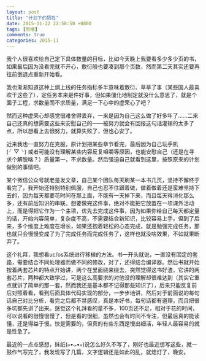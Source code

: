 ```yaml
---
layout: post
title: "计划下的牺牲"
date: 2015-11-22 22:58:50 +0800
tags: [思绪]
comments: true
categories: 2015-11
---
```

我个人很喜欢给自己定下具体数量的目标，比如今天晚上我要看多少多少页的书，如果最后因为没看完就不开心，敷衍般也要凑到那个页数，然而第二天其实还要再往前倒退点重新开始看。<!--more-->

我也渐渐知道这种上纲上线的任务指标多半意味着敷衍、草草了事（某些国人最喜欢干这些了），定任务本来是件好事，但如果僵化地制定就没什么意思了，就是个面子工程，求数量而不求质量，满足一下心中的虚荣心了吧？

然而这种虚荣心却感觉很难舍得丢弃，一来是因为自己这么做了好多年了……二来自己还真的想需要这些来安慰自己的——被努力就会有回报这句话灌输的太多了点，所以想看上去很努力，就算失败了，但也心安了。

近来我也一直努力在克服，原计划把某些章节看完，最后因为自己玩手机 (╯▽╰) 或者可能没有理解某些内容反复咀嚼等原因，也能安慰自己（还是在寻求个解脱咯？）质量第一，不求数量。然后强迫自己就看到这里，按照原来的计划做别的事情吧。

某个微信公众号就老是发文章，自己某个团队每天刷某一本书几页，坚持不懈终于看完了，我开始还特别特别佩服，自己也忍不住跟着做，做着做着还是蛮难坚持下去的，因为每天都要花时间在那上面，不能有一天掉下来，而且每天得消化那么多，还有前后知识的串联。想要做完这件事，绝对不能把它放置在一项课外活动上，而是得把它作为一个主项，优先去完成这件事，因为如果你给自己每天都定量的话，开始内容简单，复杂度不高，不需要结合新知识，比较容易上手，但到了后来，多个维度上难度在增长，如果还抱着轻松的心态完成，就是勉强完成任务，那也就只会慢慢变成了为了完成任务而完成任务了，这样也就没啥效果，不如就果断弃了。

这个礼拜，我想看uc/os系统进行移植的方法。书一开头就说，一直没有固定的套路，需要结合不同处理器而做不同的修改，对了，还得结合编译器。然后书就开始按着两套芯片的特点开始讲，两个在里面绕来绕去，突然觉得这书好渣，它讲的两套芯片，两种都大致学过，可是这么高要求的对他没的理解却很难达到（其实它重点就讲了简单的那一套，然而我还是基本都不记得那些知识了），后来只能反复前后对照着看，看到后面具体代码实现的部分，一步步地讲，然后对于前面说的每句话自己对比分析，看完之后都不禁感叹，真是本好书，每句话都有道理，而且把很多坑都先讲了出来。感觉这个礼拜看的量不多，100页还不足，相对于花的时间，可以说看的很慢很慢了，但是看的很细，虽然也会有时间不专注，但最后真的能读懂，还是得益于慢。快是需要的，但真的有些东西是慢出细活，年轻人最容易的就是性急了。

最近的一点点感想，妹纸(๑•ᴗ•๑)说怎么好久不写了，刚好也最近想写这些，就一鼓作气写完了，我发现写了几篇，文字逻辑还是如此的乱，就熄灯了，晚安。

